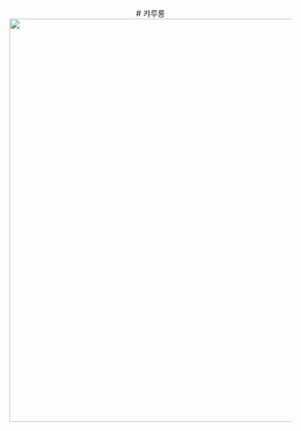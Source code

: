 <div align="center">
  # 캬루룽
  
  <img src="https://gbf.wiki/images/thumb/9/9b/Npc_zoom_3040216000_01.png/720px-Npc_zoom_3040216000_01.png?20190529082608" width="720px">
</div>
